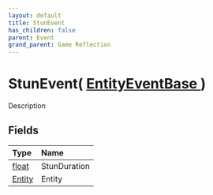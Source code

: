 ```yaml
---
layout: default
title: StunEvent
has_children: false
parent: Event
grand_parent: Game Reflection
---
```

# StunEvent( [ EntityEventBase ](/docs/game-reflection/events/entity_event_base) )
Description 

## Fields

| Type | Name |
|:-------------|:--------------|
| [float](/docs/game-reflection/components/float) | StunDuration |
| [Entity](/docs/game-reflection/classes/entity) | Entity |

